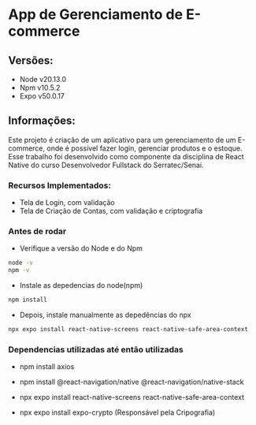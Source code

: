 # App de Gerenciamento de E-commerce

## Versões:

-   Node v20.13.0
-   Npm  v10.5.2
-   Expo v50.0.17

## Informações:

Este projeto é criação de um  aplicativo para um gerenciamento de um E-commerce, onde é possível fazer login, gerenciar produtos e o estoque. Esse trabalho foi desenvolvido como componente da disciplina de React Native do curso Desenvolvedor Fullstack do Serratec/Senai.

### Recursos Implementados:

-   Tela de Login, com validação 
-   Tela de Criação de Contas, com validação e criptografia

### Antes de rodar
- Verifique a versão do Node e do Npm
```bash
node -v
npm -v
```
- Instale as depedencias do node(npm)
```bash
npm install
```
- Depois, instale manualmente as depedências do npx
```bash
npx expo install react-native-screens react-native-safe-area-context
```

### Dependencias utilizadas até então utilizadas
- npm install axios
- npm install @react-navigation/native @react-navigation/native-stack
- npx expo install react-native-screens react-native-safe-area-context


- npx expo install expo-crypto (Responsável pela Cripografia)
